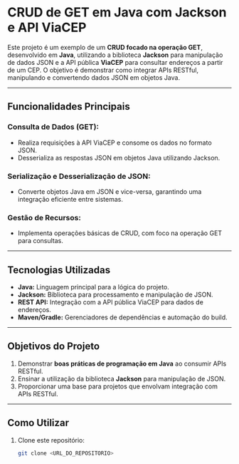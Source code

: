 # CRUD de GET em Java com Jackson e API ViaCEP

Este projeto é um exemplo de um **CRUD focado na operação GET**, desenvolvido em **Java**, utilizando a biblioteca **Jackson** para manipulação de dados JSON e a API pública **ViaCEP** para consultar endereços a partir de um CEP. O objetivo é demonstrar como integrar APIs RESTful, manipulando e convertendo dados JSON em objetos Java.

---

## Funcionalidades Principais

### **Consulta de Dados (GET):**
- Realiza requisições à API ViaCEP e consome os dados no formato JSON.
- Desserializa as respostas JSON em objetos Java utilizando Jackson.

### **Serialização e Desserialização de JSON:**
- Converte objetos Java em JSON e vice-versa, garantindo uma integração eficiente entre sistemas.

### **Gestão de Recursos:**
- Implementa operações básicas de CRUD, com foco na operação GET para consultas.

---

## Tecnologias Utilizadas
- **Java:** Linguagem principal para a lógica do projeto.
- **Jackson:** Biblioteca para processamento e manipulação de JSON.
- **REST API:** Integração com a API pública ViaCEP para dados de endereços.
- **Maven/Gradle:** Gerenciadores de dependências e automação do build.

---

## Objetivos do Projeto
1. Demonstrar **boas práticas de programação em Java** ao consumir APIs RESTful.
2. Ensinar a utilização da biblioteca **Jackson** para manipulação de JSON.
3. Proporcionar uma base para projetos que envolvam integração com APIs RESTful.

---

## Como Utilizar

1. Clone este repositório:  
   ```bash
   git clone <URL_DO_REPOSITORIO>
